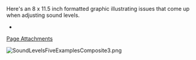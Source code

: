 Here's an 8 x 11.5 inch formatted graphic illustrating issues that come up when adjusting sound levels.

*
[Page Attachments](https://wiki-files.wmfo.org/Training/Studio_B/Adjusting_Audio_Levels%3A_Five_Visual_Examples)

![SoundLevelsFiveExamplesComposite3.png](https://wiki-files.wmfo.org/Training/Studio_B/Adjusting_Audio_Levels%3A_Five_Visual_Examples/SoundLevelsFiveExamplesComposite3.png)
